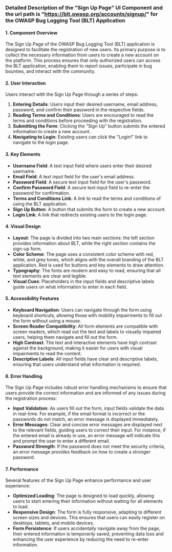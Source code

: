 ### Detailed Description of the "Sign Up Page" UI Component and the url path is "https://blt.owasp.org/accounts/signup/" for the OWASP Bug Logging Tool (BLT) Application

#### 1. Component Overview
The Sign Up Page of the OWASP Bug Logging Tool (BLT) application is designed to facilitate the registration of new users. Its primary purpose is to collect the necessary information from users to create a new account on the platform. This process ensures that only authorized users can access the BLT application, enabling them to report issues, participate in bug bounties, and interact with the community.

#### 2. User Interaction
Users interact with the Sign Up Page through a series of steps:
1. **Entering Details**: Users input their desired username, email address, password, and confirm their password in the respective fields.
2. **Reading Terms and Conditions**: Users are encouraged to read the terms and conditions before proceeding with the registration.
3. **Submitting the Form**: Clicking the "Sign Up" button submits the entered information to create a new account.
4. **Navigating to Login**: Existing users can click the "Login!" link to navigate to the login page.

#### 3. Key Elements
- **Username Field**: A text input field where users enter their desired username.
- **Email Field**: A text input field for the user's email address.
- **Password Field**: A secure text input field for the user's password.
- **Confirm Password Field**: A secure text input field to re-enter the password for confirmation.
- **Terms and Conditions Link**: A link to read the terms and conditions of using the BLT application.
- **Sign Up Button**: A button that submits the form to create a new account.
- **Login Link**: A link that redirects existing users to the login page.

#### 4. Visual Design
- **Layout**: The page is divided into two main sections: the left section provides information about BLT, while the right section contains the sign-up form.
- **Color Scheme**: The page uses a consistent color scheme with red, white, and grey tones, which aligns with the overall branding of the BLT application. Red is used for buttons and key elements to draw attention.
- **Typography**: The fonts are modern and easy to read, ensuring that all text elements are clear and legible.
- **Visual Cues**: Placeholders in the input fields and descriptive labels guide users on what information to enter in each field.

#### 5. Accessibility Features
- **Keyboard Navigation**: Users can navigate through the form using keyboard shortcuts, allowing those with mobility impairments to fill out the form without using a mouse.
- **Screen Reader Compatibility**: All form elements are compatible with screen readers, which read out the text and labels to visually impaired users, helping them navigate and fill out the form.
- **High Contrast**: The text and interactive elements have high contrast against the background, making it easier for users with visual impairments to read the content.
- **Descriptive Labels**: All input fields have clear and descriptive labels, ensuring that users understand what information is required.

#### 6. Error Handling
The Sign Up Page includes robust error handling mechanisms to ensure that users provide the correct information and are informed of any issues during the registration process:
- **Input Validation**: As users fill out the form, input fields validate the data in real-time. For example, if the email format is incorrect or the passwords do not match, an error message is displayed immediately.
- **Error Messages**: Clear and concise error messages are displayed next to the relevant fields, guiding users to correct their input. For instance, if the entered email is already in use, an error message will indicate this and prompt the user to enter a different email.
- **Password Strength**: If the password does not meet the security criteria, an error message provides feedback on how to create a stronger password.

#### 7. Performance
Several features of the Sign Up Page enhance performance and user experience:
- **Optimized Loading**: The page is designed to load quickly, allowing users to start entering their information without waiting for all elements to load.
- **Responsive Design**: The form is fully responsive, adapting to different screen sizes and devices. This ensures that users can easily register on desktops, tablets, and mobile devices.
- **Form Persistence**: If users accidentally navigate away from the page, their entered information is temporarily saved, preventing data loss and enhancing the user experience by reducing the need to re-enter information.